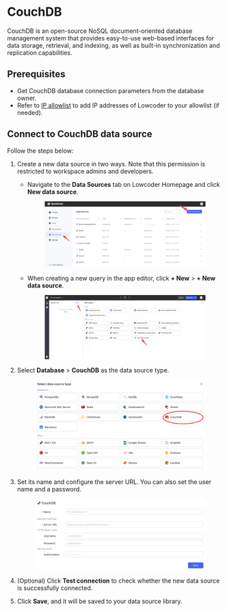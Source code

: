 # CouchDB

CouchDB is an open-source NoSQL document-oriented database management system that provides easy-to-use web-based interfaces for data storage, retrieval, and indexing, as well as built-in synchronization and replication capabilities.

## Prerequisites

* Get CouchDB database connection parameters from the database owner.
* Refer to [IP allowlist](../configure-ip-allowlists.md) to add IP addresses of Lowcoder to your allowlist (if needed).

## Connect to CouchDB data source

Follow the steps below:

1. Create a new data source in two ways. Note that this permission is restricted to workspace admins and developers.
   *   Navigate to the **Data Sources** tab on Lowcoder Homepage and click **New data source**.&#x20;

       <figure><img src="../../.gitbook/assets/db-1.PNG" alt=""><figcaption></figcaption></figure>
   *   When creating a new query in the app editor, click **+ New** > **+ New data source**.&#x20;

       <figure><img src="../../.gitbook/assets/db-2.PNG" alt=""><figcaption></figcaption></figure>
2.  Select **Database** > **CouchDB** as the data source type.&#x20;

    <figure><img src="../../.gitbook/assets/couchdb-1.PNG" alt=""><figcaption></figcaption></figure>
3.  Set its name and configure the server URL. You can also set the user name and a password.&#x20;

    <figure><img src="../../.gitbook/assets/couchdb-2.PNG" alt=""><figcaption></figcaption></figure>
4. (Optional) Click **Test connection** to check whether the new data source is successfully connected.
5. Click **Save**, and it will be saved to your data source library.
